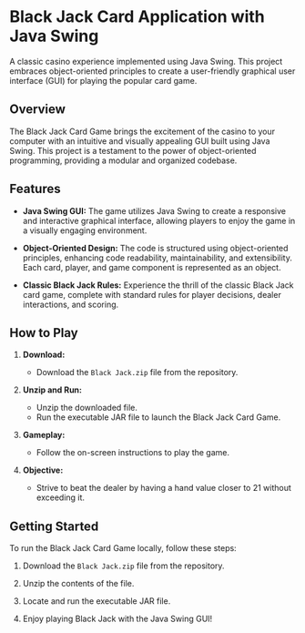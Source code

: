 # Black Jack Card Application with Java Swing

A classic casino experience implemented using Java Swing. This project embraces object-oriented principles to create a user-friendly graphical user interface (GUI) for playing the popular card game.

## Overview

The Black Jack Card Game brings the excitement of the casino to your computer with an intuitive and visually appealing GUI built using Java Swing. This project is a testament to the power of object-oriented programming, providing a modular and organized codebase.

## Features

- **Java Swing GUI:** The game utilizes Java Swing to create a responsive and interactive graphical interface, allowing players to enjoy the game in a visually engaging environment.

- **Object-Oriented Design:** The code is structured using object-oriented principles, enhancing code readability, maintainability, and extensibility. Each card, player, and game component is represented as an object.

- **Classic Black Jack Rules:** Experience the thrill of the classic Black Jack card game, complete with standard rules for player decisions, dealer interactions, and scoring.

## How to Play

1. **Download:**
   - Download the `Black Jack.zip` file from the repository.

2. **Unzip and Run:**
   - Unzip the downloaded file.
   - Run the executable JAR file to launch the Black Jack Card Game.

3. **Gameplay:**
   - Follow the on-screen instructions to play the game.

4. **Objective:**
   - Strive to beat the dealer by having a hand value closer to 21 without exceeding it.

## Getting Started

To run the Black Jack Card Game locally, follow these steps:

1. Download the `Black Jack.zip` file from the repository.

2. Unzip the contents of the file.

3. Locate and run the executable JAR file.

4. Enjoy playing Black Jack with the Java Swing GUI!

